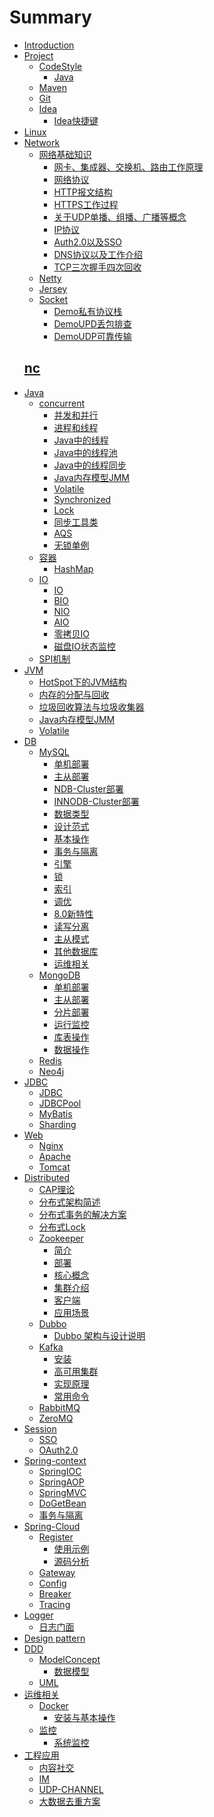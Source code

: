 # Summary
* [Introduction](README.md)
* [Project]()
  * [CodeStyle]()
    * [Java](project/code/java.md)
  * [Maven](project/code/README.md)
  * [Git](project/git/README.md)
  * [Idea](project/idea/README.md)
    * [Idea快捷键](project/idea/README.md)
* [Linux]()  
* [Network](network/basic/SUMMARY.md)
  * [网络基础知识](network/basic/SUMMARY.md)
    * [网卡、集成器、交换机、路由工作原理](network/basic/chapter0.md)
    * [网络协议](network/basic/chapter1.md)
    * [HTTP报文结构](network/basic/chapter2.md)
    * [HTTPS工作过程](network/basic/chapter3.md)
    * [关于UDP单播、组播、广播等概念](network/basic/chapter4.md)
    * [IP协议](network/basic/chapter5.md)
    * [Auth2.0以及SSO](network/basic/chapter6.md)
    * [DNS协议以及工作介绍](network/basic/chapter7.md)
    * [TCP三次握手四次回收](network/basic/chapter8.md)
  * [Netty]()
  * [Jersey]()
  * [Socket](network/socket/SUMMARY.md)
    * [Demo私有协议栈](network/socket/demo/protocol.md)
    * [DemoUPD丢包排查](network/socket/demo/udp-lost-packet.md)
    * [DemoUDP可靠传输](network/socket/demo/udp-reliable-demo.md)
  ## [nc](network/nc.md)  
* [Java]()
  * [concurrent](java/concurrent/SUMMARY.md)
    * [并发和并行](java/concurrent/concurrency-parallellism.md)                                
    * [进程和线程](http://blog.sina.com.cn/s/blog_5a2bbc860101gedc.html)
    * [Java中的线程](java/concurrent/thread.md)
    * [Java中的线程池](java/concurrent/thread-pool.md)
    * [Java中的线程同步](java/concurrent/thread-sync-queue.md)
    * [Java内存模型JMM](java/concurrent/jmm.md)
    * [Volatile](java/concurrent/volatile.md)
    * [Synchronized](java/concurrent/synchronized.md)
    * [Lock](java/concurrent/sync-lock.md)
    * [同步工具类](java/concurrent/sync-tools.md)
    * [AQS](java/concurrent/sync-aqs.md)
    * [无锁单例](java/concurrent/no-lock-singleton.md)
  * [容器](java/container/SUMMARY.md)
     * [HashMap](java/container//map-hash-map.md)   
  * [IO](java/SUMMARY.md)
     * [IO](io/io.md) 
     * [BIO]()
     * [NIO]()
     * [AIO]() 
     * [零拷贝IO](java/io/0io.md)
     * [磁盘IO状态监控](java/io/iostat.md)
  * [SPI机制](spi.md)          
* [JVM](jvm/README.md)
  * [HotSpot下的JVM结构](jvm/chapter1.md)
  * [内存的分配与回收](jvm/chapter2.md)
  * [垃圾回收算法与垃圾收集器](jvm/chapter3.md)
  * [Java内存模型JMM](java/concurrent/jmm.md)
  * [Volatile](java/concurrent/volatile.md)
* [DB](databases/SUMMARY.md)
  * [MySQL](databases/mysql/SUMMARY.md)
    * [单机部署](databases/mysql/deploy-standalone.md)
    * [主从部署](databases/mysql/deploy-master-slave.md)
    * [NDB-Cluster部署](databases/mysql/deploy-cluster-ndb.md)
    * [INNODB-Cluster部署](databases/mysql/deploy-cluster-innodb.md)
    * [数据类型](databases/mysql/chapter02.md)
    * [设计范式](databases/mysql/chapter03.md)
    * [基本操作](databases/mysql/chapter04.md)
    * [事务与隔离](databases/mysql/chapter05.md)
    * [引擎](databases/mysql/chapter05.md)
    * [锁](databases/mysql/chapter07.md)
    * [索引](databases/mysql/chapter08.md)
    * [调优](databases/mysql/chapter09.md)
    * [8.0新特性](databases/mysql/chapter10.md)
    * [读写分离](databases/mysql/chapter11.md)
    * [主从模式](databases/mysql/deploy-master-slave.md)
    * [其他数据库](databases/mysql/chapter15.md)
    * [运维相关](databases/mysql/op.md)
  * [MongoDB](databases/mongodb/SUMMARY.md)
    * [单机部署](databases/mongodb/chapter0.md)
    * [主从部署](databases/mongodb/chapter1.md)
    * [分片部署](databases/mongodb/chapter3.md)
    * [运行监控](databases/mongodb/chapter4.md)
    * [库表操作](databases/mongodb/chapter3.md)
    * [数据操作](databases/mongodb/chapter5.md)
  * [Redis](databases/redis/SUMMARY.md)
  * [Neo4j]()
* [JDBC]()
  * [JDBC](jdbc/jdbc/jdbc.md)
  * [JDBCPool](jdbc/jdbc/pool.md)
  * [MyBatis](jdbc/mybatis/README.md)
  * [Sharding](jdbc/sharding/README.md)
* [Web]()  
  * [Nginx](web/nginx/SUMMARY.md)
  * [Apache]()
  * [Tomcat]()
* [Distributed](distributed/SUMMARY.md)    
  * [CAP理论](distributed/chapter0.md)
  * [分布式架构简述](distributed/chapter1.md)
  * [分布式事务的解决方案](distributed/chapter2.md)
  * [分布式Lock]()
  * [Zookeeper](distributed/zookeeper/SUMMARY.md)
    * [简介](distributed/zookeeper/chapter0.md)
    * [部署](distributed/zookeeper/chapter1.md)
    * [核心概念](distributed/zookeeper/chapter2.md)
    * [集群介绍](distributed/zookeeper/chapter3.md)
    * [客户端](distributed/zookeeper/chapter4.md)
    * [应用场景](distributed/zookeeper/chapter5.md)
  * [Dubbo](distributed/dubbo/SUMMARY.md)
    * [Dubbo 架构与设计说明](distributed/dubbo/chapter0.md) 
  * [Kafka](middleware/kafka/SUMMARY.md)
    * [安装](middleware/kafka/chapter0.md)
    * [高可用集群](middleware/kafka/chapter2.md)
    * [实现原理](middleware/kafka/chapter3.md)
    * [常用命令](middleware/kafka/chapter1.md)
  * [RabbitMQ]()
  * [ZeroMQ]()
* [Session]()  
    * [SSO]()
    * [OAuth2.0]()  
* [Spring-context](spring-context/SUMMARY.md)
  * [SpringIOC](spring-context/ioc-index.md)
  * [SpringAOP](spring-context/aop-index.md)
  * [SpringMVC](spring-context/mvc-index.md)
  * [DoGetBean](spring-context/do-get-bean.md)
  * [事务与隔离](spring-context/transactional.md)
* [Spring-Cloud](spring-cloud/SUMMARY.md)
  * [Register](spring-cloud/eureka/SUMMARY.md)
    * [使用示例](spring-cloud/eureka/Chapter01.md)
    * [源码分析](spring-cloud/eureka/Chapter02.md)
  * [Gateway]()
  * [Config]()
  * [Breaker]()
  * [Tracing]()
* [Logger](logger/SUMMARY.md)
  * [日志门面](logger/chapter1.md)
* [Design pattern](http://m.biancheng.net/design_pattern/) 
* [DDD](ddd/SUMMARY.md)
  * [ModelConcept](ddd/model-concept/SUMMARY.md)
    * [数据模型](ddd/model-concept/chapter3.md)
  * [UML](ddd/uml/SUMMARY.md)
* [运维相关](operation/SUMMARY.md)  
  * [Docker](operation/docker/SUMMARY.md)  
    * [安装与基本操作](operation/docker/chapter1.md)
  * [监控](operation/monitor/SUMMARY.md)
    * [系统监控](operation/monitor/chapter0.md)
* [工程应用]()
  * [内容社交]()
  * [IM]()
  * [UDP-CHANNEL](network/socket/SUMMARY.md)
  * [大数据去重方案](DuplicateRemoval.md)


